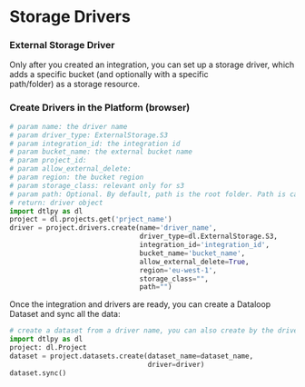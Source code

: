 # Storage Drivers  
  
  
### External Storage Driver  
  
Only after you created an integration, you can set up a storage driver, which adds a specific bucket (and optionally with a specific  
path/folder) as a storage resource.  
  
### Create Drivers in the Platform (browser)  

```python
# param name: the driver name
# param driver_type: ExternalStorage.S3
# param integration_id: the integration id
# param bucket_name: the external bucket name
# param project_id:
# param allow_external_delete:
# param region: the bucket region
# param storage_class: relevant only for s3
# param path: Optional. By default, path is the root folder. Path is case sensitive.
# return: driver object
import dtlpy as dl
project = dl.projects.get('prject_name')
driver = project.drivers.create(name='driver_name',
                                driver_type=dl.ExternalStorage.S3,
                                integration_id='integration_id',
                                bucket_name='bucket_name',
                                allow_external_delete=True,
                                region='eu-west-1',
                                storage_class="",
                                path="")
```
Once the integration and drivers are ready, you can create a Dataloop Dataset and sync all the data:  

```python
# create a dataset from a driver name, you can also create by the driver ID
import dtlpy as dl
project: dl.Project
dataset = project.datasets.create(dataset_name=dataset_name,
                                  driver=driver)
dataset.sync()
```
